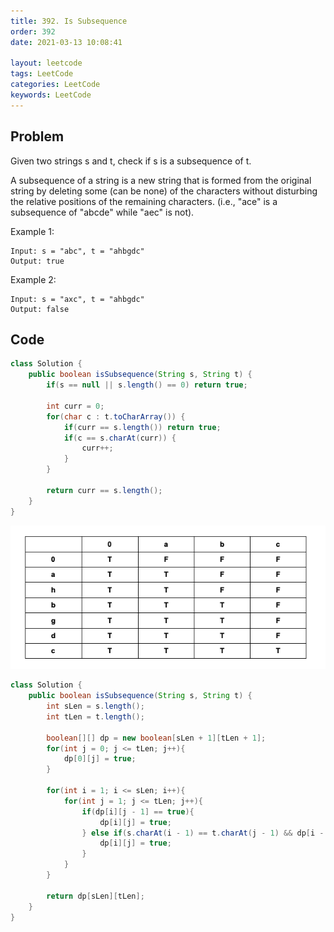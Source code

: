 ```yaml
---
title: 392. Is Subsequence
order: 392
date: 2021-03-13 10:08:41

layout: leetcode
tags: LeetCode
categories: LeetCode
keywords: LeetCode
---
```


## Problem

Given two strings s and t, check if s is a subsequence of t.

A subsequence of a string is a new string that is formed from the original string by deleting some (can be none) of the characters without disturbing the relative positions of the remaining characters. (i.e., "ace" is a subsequence of "abcde" while "aec" is not).

Example 1:

```
Input: s = "abc", t = "ahbgdc"
Output: true
```

Example 2:

```
Input: s = "axc", t = "ahbgdc"
Output: false
```

## Code

```java
class Solution {
    public boolean isSubsequence(String s, String t) {
        if(s == null || s.length() == 0) return true;

        int curr = 0;
        for(char c : t.toCharArray()) {
            if(curr == s.length()) return true;
            if(c == s.charAt(curr)) {
                curr++;
            }
        }

        return curr == s.length();
    }
}
```

![image tooltip here](./assets/392.png)

```java
class Solution {
    public boolean isSubsequence(String s, String t) {
        int sLen = s.length();
        int tLen = t.length();

        boolean[][] dp = new boolean[sLen + 1][tLen + 1];
        for(int j = 0; j <= tLen; j++){
            dp[0][j] = true;
        }

        for(int i = 1; i <= sLen; i++){
            for(int j = 1; j <= tLen; j++){
                if(dp[i][j - 1] == true){
                    dp[i][j] = true;
                } else if(s.charAt(i - 1) == t.charAt(j - 1) && dp[i - 1][j - 1] == true){
                    dp[i][j] = true;
                }
            }
        }

        return dp[sLen][tLen];
    }
}
```

